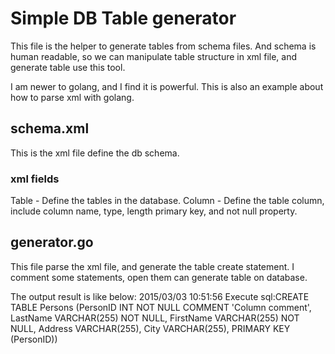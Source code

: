 # Simple DB Table generator

This file is the helper to generate tables from schema files.
And schema is human readable, so we can manipulate table structure in xml file, and generate table use this tool.

I am newer to golang, and I find it is powerful.
This is also an example about how to parse xml with golang.

## schema.xml
This is the xml file define the db schema.

### xml fields
Table - Define the tables in the database.
Column - Define the table column, include column name, type, length primary key, and not null property.

## generator.go
This file parse the xml file, and generate the table create statement.
I comment some statements, open them can generate table on database.

The output result is like below:
2015/03/03 10:51:56 Execute sql:CREATE TABLE Persons (PersonID INT NOT NULL COMMENT 'Column comment', LastName VARCHAR(255) NOT NULL, FirstName VARCHAR(255) NOT NULL, Address VARCHAR(255), City VARCHAR(255), PRIMARY KEY (PersonID))